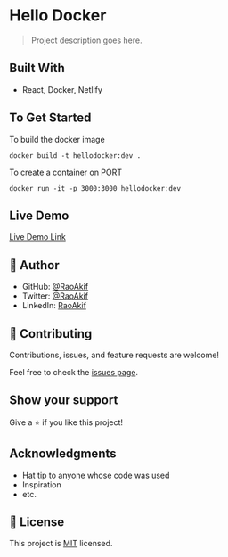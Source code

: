 # Hello Docker

> Project description goes here.

## Built With

- React, Docker, Netlify

## To Get Started
To build the docker image
```
docker build -t hellodocker:dev .
```

To create a container on PORT
```
docker run -it -p 3000:3000 hellodocker:dev
```

## Live Demo

[Live Demo Link](https://raoakif.github.io/HelloDocker/)


## 👤 Author

- GitHub: [@RaoAkif](https://github.com/raoakif)
- Twitter: [@RaoAkif](https://twitter.com/raoakif)
- LinkedIn: [RaoAkif](https://linkedin.com/in/raoakif)

## 🤝 Contributing

Contributions, issues, and feature requests are welcome!

Feel free to check the [issues page](../../issues/).

## Show your support

Give a ⭐️ if you like this project!

## Acknowledgments

- Hat tip to anyone whose code was used
- Inspiration
- etc.

## 📝 License

This project is [MIT](./MIT.md) licensed.
